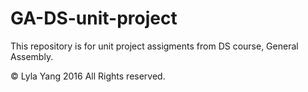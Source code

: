# GA-DS-unit-project

This repository is for unit project assigments from DS course, General Assembly.

© Lyla Yang 2016 All Rights reserved.
